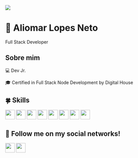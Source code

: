 <p><img src="https://media-exp1.licdn.com/dms/image/D4D16AQHXNckbuQfNbQ/profile-displaybackgroundimage-shrink_350_1400/0/1665662409427?e=1671062400&v=beta&t=hHOFsDFVQiZl4XboQPDDnA_gh7tLkaWCCFglh7W0Xig"><p>

# 💚 Aliomar Lopes Neto 

<p>Full Stack Developer</p>

##  Sobre mim

<p> 💻 Dev Jr. </p>
<p> 🎓 Certified in Full Stack Node Development by Digital House </p>

## 🍀 Skills
<p>
<img src="https://img.shields.io/badge/HTML5-E34F26?style=for-the-badge&logo=html5&logoColor=white" style="margin-bottom: 4px;" height="30px">
<img src="https://img.shields.io/badge/CSS3-1572B6?style=for-the-badge&logo=css3&logoColor=white" style="margin-bottom: 4px;" height="30px">
<img src="https://img.shields.io/badge/JavaScript-F7DF1E?style=for-the-badge&logo=javascript&logoColor=black" style="margin-bottom: 4px;" height="30px">
<img src="https://img.shields.io/badge/Node.js-43853D?style=for-the-badge&logo=node.js&logoColor=white" style="margin-bottom: 4px;" height="30px">
<img src="https://img.shields.io/badge/React-20232A?style=for-the-badge&logo=react&logoColor=61DAFB" style="margin-bottom: 4px;" height="30px">
<img src="https://img.shields.io/badge/MongoDB-4EA94B?style=for-the-badge&logo=mongodb&logoColor=white" style="margin-bottom: 4px;" height="30px">
<img src="https://img.shields.io/badge/Sass-CC6699?style=for-the-badge&logo=sass&logoColor=white" style="margin-bottom: 4px;" height="30px">
<img src="https://img.shields.io/badge/Bootstrap-563D7C?style=for-the-badge&logo=bootstrap&logoColor=white" style="margin-bottom: 4px;" height="30px">
</p>

## 👥 Follow me on my social networks!
<p>
<a href="https://www.linkedin.com/in/aliomar-lopes-neto/"><img src="https://img.shields.io/badge/linkedin-1572B6?style=for-the-badge&logo=linkedin&logoColor=white" style="margin-bottom: 4px;" height="30px" target="_blank"></a>
<a href="https://www.instagram.com/ali_webdev/"><img src="https://img.shields.io/badge/Instagram-%23E4405F.svg?style=for-the-badge&logo=Instagram&logoColor=white" style="margin-bottom: 4px;" height="30px" target="_blank"></a>
</p>
